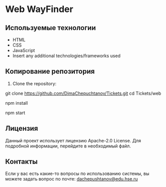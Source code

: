 # Web WayFinder

## Используемые технологии

- HTML
- CSS
- JavaScript
- Insert any additional technologies/frameworks used

## Копирование репозитория

1. Clone the repository:

git clone https://github.com/DimaChepuchtanov/Tickets.git
cd Tickets/web

npm install


npm start


## Лицензия

Данный проект использует лицензию Apache-2.0 License. Для подробной информации, перейдите в необходимый файл.

## Контакты

Если у вас есть какие-то вопросы по использованию системы, вы можете задать вопрос по почте: dachepushtanov@edu.hse.ru
